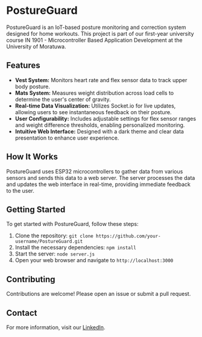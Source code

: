 # PostureGuard

PostureGuard is an IoT-based posture monitoring and correction system designed for home workouts. This project is part of our first-year university course IN 1901 - Microcontroller Based Application Development at the University of Moratuwa.

## Features
- **Vest System:** Monitors heart rate and flex sensor data to track upper body posture.
- **Mats System:** Measures weight distribution across load cells to determine the user's center of gravity.
- **Real-time Data Visualization:** Utilizes Socket.io for live updates, allowing users to see instantaneous feedback on their posture.
- **User Configurability:** Includes adjustable settings for flex sensor ranges and weight difference thresholds, enabling personalized monitoring.
- **Intuitive Web Interface:** Designed with a dark theme and clear data presentation to enhance user experience.

## How It Works
PostureGuard uses ESP32 microcontrollers to gather data from various sensors and sends this data to a web server. The server processes the data and updates the web interface in real-time, providing immediate feedback to the user.

## Getting Started
To get started with PostureGuard, follow these steps:
1. Clone the repository: `git clone https://github.com/your-username/PostureGuard.git`
2. Install the necessary dependencies: `npm install`
3. Start the server: `node server.js`
4. Open your web browser and navigate to `http://localhost:3000`

## Contributing
Contributions are welcome! Please open an issue or submit a pull request.

## Contact
For more information, visit our [LinkedIn](https://www.linkedin.com/in/h-k-sahan-tharaka-73344728a/).


 
